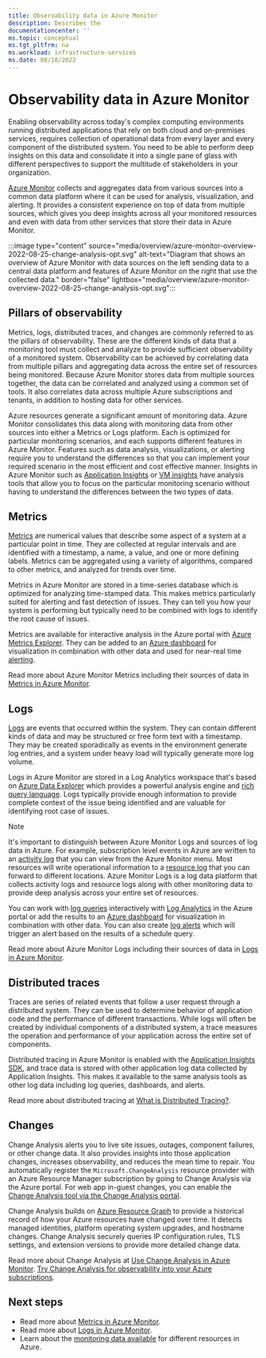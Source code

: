 ```yaml
---
title: Observability data in Azure Monitor
description: Describes the 
documentationcenter: ''
ms.topic: conceptual
ms.tgt_pltfrm: na
ms.workload: infrastructure-services
ms.date: 08/18/2022
---
```


# Observability data in Azure Monitor
Enabling observability across today's complex computing environments running distributed applications that rely on both cloud and on-premises services, requires collection of operational data from every layer and every component of the distributed system. You need to be able to perform deep insights on this data and consolidate it into a single pane of glass with different perspectives to support the multitude of stakeholders in your organization.

[Azure Monitor](overview.md) collects and aggregates data from various sources into a common data platform where it can be used for analysis, visualization, and alerting. It provides a consistent experience on top of data from multiple sources, which gives you deep insights across all your monitored resources and even with data from other services that store their data in Azure Monitor.


:::image type="content" source="media/overview/azure-monitor-overview-2022-08-25-change-analysis-opt.svg" alt-text="Diagram that shows an overview of Azure Monitor with data sources on the left sending data to a central data platform and features of Azure Monitor on the right that use the collected data." border="false" lightbox="media/overview/azure-monitor-overview-2022-08-25-change-analysis-opt.svg":::

## Pillars of observability

Metrics, logs, distributed traces, and changes are commonly referred to as the pillars of observability. These are the different kinds of data that a monitoring tool must collect and analyze to provide sufficient observability of a monitored system. Observability can be achieved by correlating data from multiple pillars and aggregating data across the entire set of resources being monitored. Because Azure Monitor stores data from multiple sources together, the data can be correlated and analyzed using a common set of tools. It also correlates data across multiple Azure subscriptions and tenants, in addition to hosting data for other services.

Azure resources generate a significant amount of monitoring data. Azure Monitor consolidates this data along with monitoring data from other sources into either a Metrics or Logs platform. Each is optimized for particular monitoring scenarios, and each supports different features in Azure Monitor. Features such as data analysis, visualizations, or alerting require you to understand the differences so that you can implement your required scenario in the most efficient and cost effective manner. Insights in Azure Monitor such as [Application Insights](app/app-insights-overview.md) or [VM insights](vm/vminsights-overview.md) have analysis tools that allow you to focus on the particular monitoring scenario without having to understand the differences between the two types of data. 


## Metrics
[Metrics](essentials/data-platform-metrics.md) are numerical values that describe some aspect of a system at a particular point in time. They are collected at regular intervals and are identified with a timestamp, a name, a value, and one or more defining labels. Metrics can be aggregated using a variety of algorithms, compared to other metrics, and analyzed for trends over time. 

Metrics in Azure Monitor are stored in a time-series database which is optimized for analyzing time-stamped data. This makes metrics particularly suited for alerting and fast detection of issues. They can tell you how your system is performing but typically need to be combined with logs to identify the root cause of issues.

Metrics are available for interactive analysis in the Azure portal with [Azure Metrics Explorer](essentials/metrics-getting-started.md). They can be added to an [Azure dashboard](app/tutorial-app-dashboards.md) for visualization in combination with other data and used for near-real time [alerting](alerts/alerts-metric.md).

Read more about Azure Monitor Metrics including their sources of data in [Metrics in Azure Monitor](essentials/data-platform-metrics.md).

## Logs
[Logs](logs/data-platform-logs.md) are events that occurred within the system. They can contain different kinds of data and may be structured or free form text with a timestamp. They may be created sporadically as events in the environment generate log entries, and a system under heavy load will typically generate more log volume.

Logs in Azure Monitor are stored in a Log Analytics workspace that's based on [Azure Data Explorer](/azure/data-explorer/) which provides a powerful analysis engine and [rich query language](/azure/kusto/query/). Logs typically provide enough information to provide complete context of the issue being identified and are valuable for identifying root case of issues.

> [!NOTE]
> It's important to distinguish between Azure Monitor Logs and sources of log data in Azure. For example, subscription level events in Azure are written to an [activity log](essentials/platform-logs-overview.md) that you can view from the Azure Monitor menu. Most resources will write operational information to a [resource log](essentials/platform-logs-overview.md) that you can forward to different locations. Azure Monitor Logs is a log data platform that collects activity logs and resource logs along with other monitoring data to provide deep analysis across your entire set of resources.

You can work with [log queries](logs/log-query-overview.md) interactively with [Log Analytics](logs/log-query-overview.md) in the Azure portal or add the results to an [Azure dashboard](app/tutorial-app-dashboards.md) for visualization in combination with other data. You can also create [log alerts](alerts/alerts-log.md) which will trigger an alert based on the results of a schedule query.

Read more about Azure Monitor Logs including their sources of data in [Logs in Azure Monitor](logs/data-platform-logs.md).

## Distributed traces
Traces are series of related events that follow a user request through a distributed system. They can be used to determine behavior of application code and the performance of different transactions. While logs will often be created by individual components of a distributed system, a trace measures the operation and performance of your application across the entire set of components.

Distributed tracing in Azure Monitor is enabled with the [Application Insights SDK](app/distributed-tracing.md), and trace data is stored with other application log data collected by Application Insights. This makes it available to the same analysis tools as other log data including log queries, dashboards, and alerts.

Read more about distributed tracing at [What is Distributed Tracing?](app/distributed-tracing.md).

## Changes

Change Analysis alerts you to live site issues, outages, component failures, or other change data. It also provides insights into those application changes, increases observability, and reduces the mean time to repair. You automatically register the `Microsoft.ChangeAnalysis` resource provider with an Azure Resource Manager subscription by going to Change Analysis via the Azure portal. For web app in-guest changes, you can enable the [Change Analysis tool via the Change Analysis portal](./change/change-analysis-enable.md#enable-azure-functions-and-web-app-in-guest-change-collection-via-the-change-analysis-portal).

Change Analysis builds on [Azure Resource Graph](../governance/resource-graph/overview.md) to provide a historical record of how your Azure resources have changed over time. It detects managed identities, platform operating system upgrades, and hostname changes. Change Analysis securely queries IP configuration rules, TLS settings, and extension versions to provide more detailed change data.

Read more about Change Analysis at [Use Change Analysis in Azure Monitor](./change/change-analysis.md). [Try Change Analysis for observability into your Azure subscriptions](https://aka.ms/cahome).

## Next steps

- Read more about [Metrics in Azure Monitor](essentials/data-platform-metrics.md).
- Read more about [Logs in Azure Monitor](logs/data-platform-logs.md).
- Learn about the [monitoring data available](data-sources.md) for different resources in Azure.
